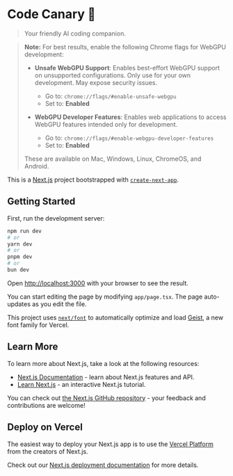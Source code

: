 # Code Canary 🐤

> Your friendly AI coding companion.

> **Note:**
> For best results, enable the following Chrome flags for WebGPU development:
>
> - **Unsafe WebGPU Support**: Enables best-effort WebGPU support on unsupported configurations. Only use for your own development. May expose security issues.
>   - Go to: `chrome://flags/#enable-unsafe-webgpu`
>   - Set to: **Enabled**
>
> - **WebGPU Developer Features**: Enables web applications to access WebGPU features intended only for development.
>   - Go to: `chrome://flags/#enable-webgpu-developer-features`
>   - Set to: **Enabled**
>
> These are available on Mac, Windows, Linux, ChromeOS, and Android.

This is a [Next.js](https://nextjs.org) project bootstrapped with [`create-next-app`](https://nextjs.org/docs/app/api-reference/cli/create-next-app).

## Getting Started

First, run the development server:

```bash
npm run dev
# or
yarn dev
# or
pnpm dev
# or
bun dev
```

Open [http://localhost:3000](http://localhost:3000) with your browser to see the result.

You can start editing the page by modifying `app/page.tsx`. The page auto-updates as you edit the file.

This project uses [`next/font`](https://nextjs.org/docs/app/building-your-application/optimizing/fonts) to automatically optimize and load [Geist](https://vercel.com/font), a new font family for Vercel.

## Learn More

To learn more about Next.js, take a look at the following resources:

- [Next.js Documentation](https://nextjs.org/docs) - learn about Next.js features and API.
- [Learn Next.js](https://nextjs.org/learn) - an interactive Next.js tutorial.

You can check out [the Next.js GitHub repository](https://github.com/vercel/next.js) - your feedback and contributions are welcome!

## Deploy on Vercel

The easiest way to deploy your Next.js app is to use the [Vercel Platform](https://vercel.com/new?utm_medium=default-template&filter=next.js&utm_source=create-next-app&utm_campaign=create-next-app-readme) from the creators of Next.js.

Check out our [Next.js deployment documentation](https://nextjs.org/docs/app/building-your-application/deploying) for more details.
